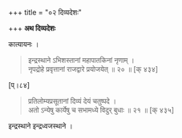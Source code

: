 +++
title = "०२ दिव्यदेशः"

+++
**अथ दिव्यदेशः**

कात्यायनः ।


> इन्द्रस्थाने ऽभिशस्तानां महापातकिनां नृणाम् ।  
> नृपद्रोहे प्रवृत्तानां राजद्वारे प्रयोजयेत् ॥ २० ॥ [क् ४३४]

[प्।८४]


> प्रतिलोम्यप्रसूतानां दिव्यं देयं चतुष्पदे ।  
> अतो ऽन्येषु कार्येषु च सभामध्ये विदुर् बुधाः ॥ २१ ॥ [क् ४३५]

इन्द्रस्थाने इन्द्रध्वजस्थाने ।
